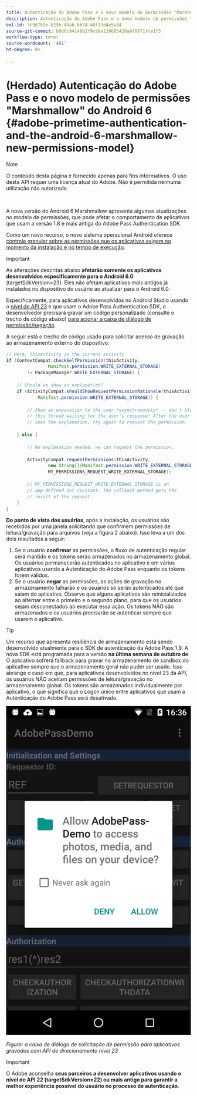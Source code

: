 ```yaml
---
title: Autenticação do Adobe Pass e o novo modelo de permissões "Marshmallow" do Android 6
description: Autenticação do Adobe Pass e o novo modelo de permissões "Marshmallow" do Android 6
exl-id: 3c96769e-b25b-48ab-bb74-40f13d4e5a84
source-git-commit: b0d6c94148b2f9cb8a139685420a970671fce1f5
workflow-type: tm+mt
source-wordcount: '481'
ht-degree: 0%

---
```


# (Herdado) Autenticação do Adobe Pass e o novo modelo de permissões &quot;Marshmallow&quot; do Android 6 {#adobe-primetime-authentication-and-the-android-6-marshmallow-new-permissions-model}

>[!NOTE]
>
>O conteúdo desta página é fornecido apenas para fins informativos. O uso desta API requer uma licença atual do Adobe. Não é permitida nenhuma utilização não autorizada.

</br>

A nova versão do Android 6 Marshmallow apresenta algumas atualizações no modelo de permissões, que pode afetar o comportamento de aplicativos que usam a versão 1.8 e mais antiga do Adobe Pass Authentication SDK.

Como um novo recurso, o novo sistema operacional Android oferece [controle granular sobre as permissões que os aplicativos exigem no momento da instalação e no tempo de execução](https://developer.android.com/about/versions/marshmallow/android-6.0-changes.html).

>[!IMPORTANT]
>
>As alterações descritas abaixo **afetarão somente os aplicativos desenvolvidos especificamente para o Android 6.0** (targetSdkVersion=23). Eles não afetam aplicativos mais antigos já instalados no dispositivo do usuário ao atualizar para o Android 6.0.


Especificamente, para aplicativos desenvolvidos no Android Studio usando o [nível de API 23](http://developer.android.com/sdk/api_diff/23/changes.html) e que usam o Adobe Pass Authentication SDK, o desenvolvedor precisará gravar um código personalizado (consulte o trecho de código abaixo) [para acionar a caixa de diálogo de permissão/negação](https://developer.android.com/training/permissions/requesting.html).

A seguir está o trecho de código usado para solicitar acesso de gravação ao armazenamento externo do dispositivo:

```java
// Here, thisActivity is the current activity
if (ContextCompat.checkSelfPermission(thisActivity,
                Manifest.permission.WRITE_EXTERNAL_STORAGE)
        != PackageManager.WRITE_EXTERNAL_STORAGE) {

    // Should we show an explanation?
    if (ActivityCompat.shouldShowRequestPermissionRationale(thisActivity,
            Manifest.permission.WRITE_EXTERNAL_STORAGE)) {

        // Show an expanation to the user *asynchronously* -- don't block
        // this thread waiting for the user's response! After the user
        // sees the explanation, try again to request the permission.

    } else {

        // No explanation needed, we can request the permission.

        ActivityCompat.requestPermissions(thisActivity,
                new String[]{Manifest.permission.WRITE_EXTERNAL_STORAGE},
                MY_PERMISSIONS_REQUEST_WRITE_EXTERNAL_STORAGE);

        // MY_PERMISSIONS_REQUEST_WRITE_EXTERNAL_STORAGE is an
        // app-defined int constant. The callback method gets the
        // result of the request.
    }
}
```




**Do ponto de vista dos usuários**, após a instalação, os usuários são recebidos por uma janela solicitando que confirmem permissões de leitura/gravação para arquivos (veja a figura 2 abaixo). Isso leva a um dos dois resultados a seguir:

1. Se o usuário **confirmar** as permissões, o fluxo de autenticação regular será mantido e os tokens serão armazenados no armazenamento global. Os usuários permanecerão autenticados no aplicativo e em vários aplicativos usando a Autenticação do Adobe Pass enquanto os tokens forem válidos.
1. Se o usuário **negar** as permissões, as ações de gravação no armazenamento falharão e os usuários só serão autenticados até que saiam do aplicativo. Observe que alguns aplicativos são reinicializados ao alternar entre o primeiro e o segundo plano, para que os usuários sejam desconectados ao executar essa ação. Os tokens NÃO são armazenados e os usuários precisarão se autenticar sempre que usarem o aplicativo.


>[!TIP]
>
>Um recurso que apresenta resiliência de armazenamento está sendo desenvolvido atualmente para o SDK de autenticação da Adobe Pass 1.9. A nova SDK está programada para a versão **na última semana de outubro de**. O aplicativo sofrerá fallback para gravar no armazenamento de sandbox do aplicativo sempre que o armazenamento geral não puder ser usado. Isso abrange o caso em que, para aplicativos desenvolvidos no nível 23 da API, os usuários NÃO aceitam permissões de leitura/gravação no armazenamento global. Os tokens são armazenados individualmente por aplicativo, o que significa que o Logon único entre aplicativos que usam a Autenticação do Adobe Pass será desativado.


![](../../../assets/android-permissions-request.png)

*Figura: a caixa de diálogo de solicitação de permissão para aplicativos gravados com API de direcionamento nível 23*

>[!IMPORTANT]
>
> O Adobe aconselha **seus parceiros a desenvolver aplicativos usando o nível de API 22 (targetSdkVersion=22) ou mais antigo para garantir a melhor experiência possível do usuário no processo de autenticação**.
